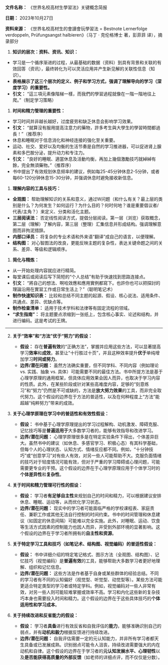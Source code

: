 **文件名称：** 《世界名校高材生學習法》关键概念简报

**日期：** 2023年10月27日

**资料来源：** 《世界名校高材生的會讀會玩學習法 = Bestnote Lernerfolge verdoppeln, Prüfungsangst halbieren》（马丁 · 克伦格博士 著，彭菲菲 译），摘录部分


1. **知识的层次：资料、资讯、知识：**

- 学习是一个循序渐进的过程，从最基础的数据（资料）到具有背景和关联的有效回答（资讯），最终转化为可以灵活应用并产生新见解的关联性信息（知识）。
- **表格展示了这三个层次的定义、例子和学习方式，强调了理解导向的学习（深度学习）的重要性。**
- **引文：** “這三項元素像階梯⼀樣，⽽我們的學習過程就像在⼀階⼀階地往上爬。”（制定学习策略）


1. **时间和精力管理的重要性：**

- 学习时间并非越长越好，过度疲劳和缺乏休息会影响学习效果。
- **引文：** “就算沒有服⽤提⾼注意⼒的藥物，許多考⽣與⼤學⽣的學習時間都過⻑！”（推荐序）
- 休息和睡眠对于信息消化和神经连接的强化至关重要。
- 运动、社交、爱好以及均衡的生活节奏是自然的学习推进器，可以促进肾上腺素和多巴胺分泌，提升动力和专注力。
- **引文：** “良好的睡眠、適當休息及活動均衡，再加上幾個激勵技巧就綽綽有餘，完全無須藥物。”（推荐序）
- 书中提出了有效规划休息频率的建议，例如每25-45分钟休息2-5分钟，或者每60-120分钟休息15-30分钟，并强调休息时避免接收新信息。



1. **理解内容的工具与技巧：**

- **全观图：** 帮助理解知识的关系和意义，通过W问题（和什么有关？最上层的类别是什么？为何发生？如何运行？为什么目的？何时何地？谁是重要倡议者/代表/主角？）来定义、分类和活化主题。
- **三层阅读法：** 否定线性阅读方式，提倡分层阅读。第一层（浏览）获取概念，第二层（理解）了解内容，第三层（整理）汇集信息并形成结构。强调理解意图而非拘泥措辞。
- **内部口译员：** 将复杂的专业术语和外来语“翻译”成自己的语言，以便理解。
- **结构图：** 对心智图法的改良，更能反映主题的复杂性，表达关键命题之间的关系、差异、等级和逻辑顺序。

1. **简化与精炼：**

- 从一开始处理内容就应进行精简。
- 每堂课后或阅读后写下简短的“个人总结”有助于快速找到思路连接点。
- **引文：** “將⾃⼰的想法、啊哈效應和應⽤實例都寫下。也許你也可以把探討的理論沿⽤在實習⼯作或⽇常⽣活上？”（聪明笔记术）
- **制作快速知识表：** 比较和总结不同主题的起源、假设、核心说法、适用条件、共通点、差异、优缺点等。
- **制作检查清单：** 适用于技术学科和法律等有固定流程的领域。
- **“求生指南”：** 将主题要点浓缩到一张纸上，包含核心事实、论述和结构，并进行编码。这是考试的王牌。


---


2.  **关于“效率”和“方法”优于“努力”的假设：**
    *   **假设：** 存在**普遍有效**的“正确方法”，掌握并应用这些方法，可以显著提高学习**效率**和**成效**，甚至让“十行胜过十页”，并且这种效率提升**优于**单纯增加学习**时间或努力**。
    *   **边界/潜在问题：** 虽然方法确实重要，但不同学科、不同内容（例如理论 vs. 实践、抽象 vs. 具体）可能需要不同的最佳方法。书中所提方法是基于心理学原理的通用框架，但具体应用效果会因人而异，也取决于学习内容的性质。此外，在某些阶段或针对某些高难度内容，足够的“刻意练习”和“努力”仍然是不可或缺的，方法是**放大努力效果**的工具，而非完全取代努力。这个假设的边界在于方法的普适性，以及在何种程度上“方法”能超越“纯粹努力”带来的成效。

3.  **关于心理学原理在学习中的普适性和有效性假设：**
    *   **假设：** 书中基于心理学原理提出的学习过程解构、动机激发、障碍克服、记忆技巧等是**普遍适用于**大多数学习者的，能够有效指导和改进学习。
    *   **边界/潜在问题：** 心理学原理很多是在特定实验条件下得出，个体差异巨大。虽然书中的建议（如休息、多感官学习、积极心态）有其科学基础，但每个人的心理状态、认知方式、情绪反应都不同。例如，“十分钟技巧”或“创意学习”对有些人有效，对另一些人可能帮助不大。克服负面情绪的技巧对于轻度情况可能有效，但对于严重的学习障碍或心理问题，可能需要更专业的干预。这个假设的边界在于心理学原理应用于个体学习时的**个体差异性**和**复杂性**。



5.  **关于时间和精力管理可行性的假设：**
    *   **假设：** 学习者**有足够自主性**来规划自己的时间和精力，可以根据建议安排休息、睡眠、运动等，从而优化学习状态。
    *   **边界/潜在问题：** 现实中的学习者可能面临严格的学校课程表、家庭责任、兼职工作或其他无法自行控制的时间约束。书中的时间管理和休息建议（如固定的休息间隔）可能难以完全实施。此外，对睡眠、运动、饮食等生活方式因素的控制能力也因人而异，并受到外部环境的显著影响。这个假设的边界在于学习者所拥有的**自主性和资源**。

6.  **关于特定学习工具和技巧（如笔记术、结构图、视觉编码）的普适性假设：**
    *   **假设：** 书中详细介绍的特定笔记格式、图示方法（全观图、结构图）、记忆技巧（视觉编码）是**普遍有效**的工具，能够帮助大多数学习者更好地理解、组织和记忆信息。
    *   **边界/潜在问题：** 这些方法是作者基于自身或某些群体的经验总结。不同的学习者有不同的认知偏好（视觉型、听觉型、动觉型等）。某些方法可能更适合特定类型的学习者或特定学科。例如，视觉编码对一些人非常有效，对另一些人则可能较难掌握或效率不高。学习和内化这些新的复杂技巧本身也需要投入时间和精力。这个假设的边界在于这些具体技巧的**个体适用性和学习成本**。

7.  **关于持续改进和反省能力的假设：**
    *   **假设：** 学习者**具备**进行有效反省和自我评估的**能力**，能够准确识别自己的弱点，并有**动机和毅力**根据反馈进行持续改进。
    *   **边界/潜在问题：** 自我评估需要一定的元认知能力，并非所有学习者都天生具备或已发展成熟。识别弱点可能令人沮丧，持续改进需要强大的内在动机和自律。这个假设的边界在于学习者的**元认知发展水平、心理韧性**以及**是否能获得高质量的外部反馈**（如老师的详细点评，而不仅仅是分数）。
